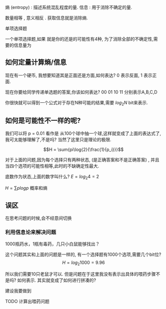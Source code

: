 熵 (entropy) : 描述系统混乱程度的量. 
信息 : 用于消除不确定的量. 

数量相等 , 意义相反 . 获取信息就是消除熵. 


单项选择题 

一个单项选择题,如果
就是你的还是的可能性有4种, 为了消除全部的不确定性,需要的信息量为

## 如何定量计算熵/信息

现在有一个硬币, 我想要知道其是正面还是方面,如何表达? 
0 表示反面, 1 表示正面. 

现在你要给同学传递单选题的答案,你该如何表达? 
00 01 10 11 分别表示A,B,C,D 

你很快就可以得到一个公式对于存在N种可能的结果,需要 $log_2{N}$ bit来表示. 

## 如何是可能性不一样的呢? 

我们可以将 p = 0.01 看作是 从100个球中抽一个球,这样就变成了上面的表达式了,我可太能够理解了,不是吗? 当然了这里只是理论的极限. 


$$H = \sum{pi\log{2}{\frac{1}{p_i}}}$$

对于上面的问题,因为每个选择只有两种状态, (是正确答案和不是正确答案) , 并且当四个选项的可能性相等,此时的不缺确定性最大.

底数作为状态,上面的数字叫什么? 
$E= log_{2}{4} = 2$

$H = \sum{p}{log{p}}$
概率和熵


## 误区 

在思考问题的时候,会不经意间切换


### 利用信息论来解决问题 

1000瓶药水，1瓶有毒药，几只小白鼠能够找出？

这个问题其实和上面的问题是一样的, 有一个选择题有1000个选项,需要几个bit位? 
$$H = log_{2}{1000} = 9.96 $$ 

所以我们需要10只老鼠才可以. 但是问题在于这里我没有表示出具体的喂药步骤不是吗? 
如何表示. 其实就变成了如何进行拼凑的? 

建设我要做到 

TODO 计算出喂药问题 